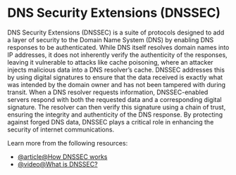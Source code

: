 # DNS Security Extensions (DNSSEC)

DNS Security Extensions (DNSSEC) is a suite of protocols designed to add a layer of security to the Domain Name System (DNS) by enabling DNS responses to be authenticated. While DNS itself resolves domain names into IP addresses, it does not inherently verify the authenticity of the responses, leaving it vulnerable to attacks like cache poisoning, where an attacker injects malicious data into a DNS resolver’s cache. DNSSEC addresses this by using digital signatures to ensure that the data received is exactly what was intended by the domain owner and has not been tampered with during transit. When a DNS resolver requests information, DNSSEC-enabled servers respond with both the requested data and a corresponding digital signature. The resolver can then verify this signature using a chain of trust, ensuring the integrity and authenticity of the DNS response. By protecting against forged DNS data, DNSSEC plays a critical role in enhancing the security of internet communications.

Learn more from the following resources:

- [@article@How DNSSEC works](https://www.cloudflare.com/en-gb/dns/dnssec/how-dnssec-works/)
- [@video@What is DNSSEC?](https://www.youtube.com/watch?v=Fk2oejzgSVQ)